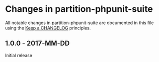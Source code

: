 # Changes in partition-phpunit-suite

All notable changes in partition-phpunit-suite are documented in this file using the [Keep a CHANGELOG](http://keepachangelog.com/) principles.

## 1.0.0 - 2017-MM-DD

Initial release
